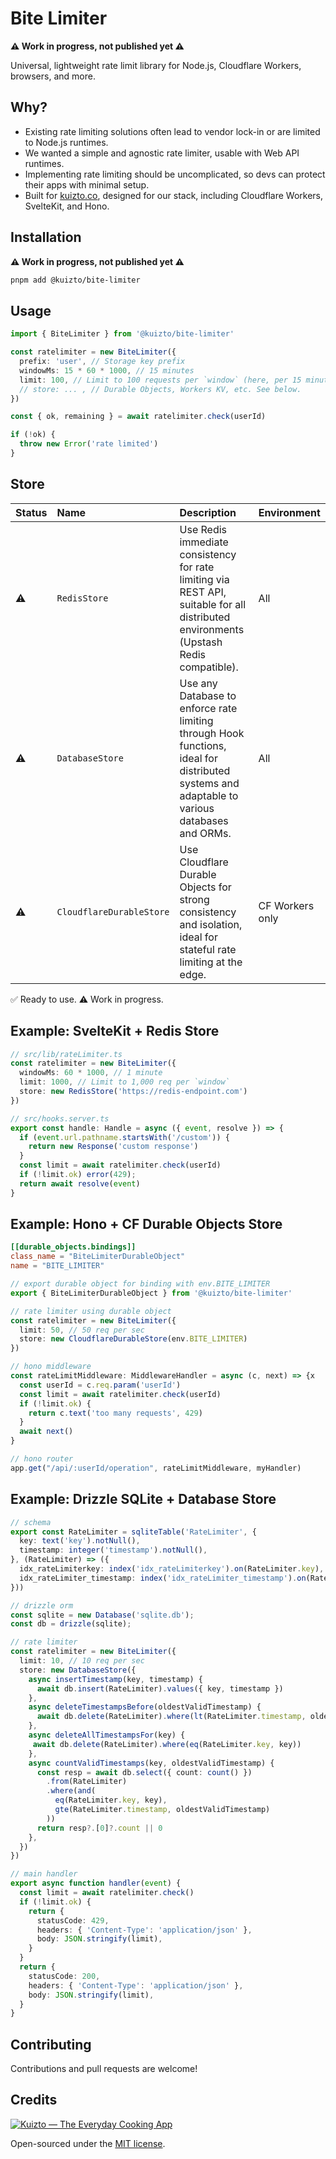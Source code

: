 # Bite Limiter

**⚠️ Work in progress, not published yet ⚠️**

Universal, lightweight rate limit library for Node.js, Cloudflare Workers, browsers, and more.

## Why?

- Existing rate limiting solutions often lead to vendor lock-in or are limited to Node.js runtimes.
- We wanted a simple and agnostic rate limiter, usable with Web API runtimes.
- Implementing rate limiting should be uncomplicated, so devs can protect their apps with minimal setup.
- Built for [kuizto.co](https://kuizto.co/?utm_source=bite-limiter&utm_medium=github), designed for our stack, including Cloudflare Workers, SvelteKit, and Hono.

## Installation

**⚠️ Work in progress, not published yet ⚠️**

```bash
pnpm add @kuizto/bite-limiter
```

## Usage

```ts
import { BiteLimiter } from '@kuizto/bite-limiter'

const ratelimiter = new BiteLimiter({
  prefix: 'user', // Storage key prefix
  windowMs: 15 * 60 * 1000, // 15 minutes
  limit: 100, // Limit to 100 requests per `window` (here, per 15 minutes).
  // store: ... , // Durable Objects, Workers KV, etc. See below.
})

const { ok, remaining } = await ratelimiter.check(userId)

if (!ok) {
  throw new Error('rate limited')
}
```

## Store

| Status | Name | Description | Environment |
| --- | :--- | :--- | --- |
| ⚠️ | `RedisStore` | Use Redis immediate consistency for rate limiting via REST API, suitable for all distributed environments (Upstash Redis compatible). | All |
| ⚠️ | `DatabaseStore` | Use any Database to enforce rate limiting through Hook functions, ideal for distributed systems and adaptable to various databases and ORMs. | All |
| ⚠️ | `CloudflareDurableStore`| Use Cloudflare Durable Objects for strong consistency and isolation, ideal for stateful rate limiting at the edge. | CF Workers only |

✅ Ready to use.
⚠️ Work in progress.

## Example: SvelteKit + Redis Store

```ts
// src/lib/rateLimiter.ts
const ratelimiter = new BiteLimiter({ 
  windowMs: 60 * 1000, // 1 minute
  limit: 1000, // Limit to 1,000 req per `window`
  store: new RedisStore('https://redis-endpoint.com')
})

// src/hooks.server.ts
export const handle: Handle = async ({ event, resolve }) => {
  if (event.url.pathname.startsWith('/custom')) {
    return new Response('custom response')
  }
  const limit = await ratelimiter.check(userId)
  if (!limit.ok) error(429);
  return await resolve(event)
}
```

## Example: Hono + CF Durable Objects Store

```toml
[[durable_objects.bindings]]
class_name = "BiteLimiterDurableObject"
name = "BITE_LIMITER"
```

```ts
// export durable object for binding with env.BITE_LIMITER
export { BiteLimiterDurableObject } from '@kuizto/bite-limiter'

// rate limiter using durable object
const ratelimiter = new BiteLimiter({ 
  limit: 50, // 50 req per sec
  store: new CloudflareDurableStore(env.BITE_LIMITER)
})

// hono middleware
const rateLimitMiddleware: MiddlewareHandler = async (c, next) => {x
  const userId = c.req.param('userId')
  const limit = await ratelimiter.check(userId)
  if (!limit.ok) {
    return c.text('too many requests', 429)
  }
  await next()
}

// hono router
app.get("/api/:userId/operation", rateLimitMiddleware, myHandler)
```

## Example: Drizzle SQLite + Database Store

```ts
// schema
export const RateLimiter = sqliteTable('RateLimiter', {
  key: text('key').notNull(),
  timestamp: integer('timestamp').notNull(),
}, (RateLimiter) => ({
  idx_rateLimiterkey: index('idx_rateLimiterkey').on(RateLimiter.key),
  idx_rateLimiter_timestamp: index('idx_rateLimiter_timestamp').on(RateLimiter.timestamp),
}))
```

```ts
// drizzle orm
const sqlite = new Database('sqlite.db');
const db = drizzle(sqlite);

// rate limiter
const ratelimiter = new BiteLimiter({
  limit: 10, // 10 req per sec
  store: new DatabaseStore({
    async insertTimestamp(key, timestamp) {
      await db.insert(RateLimiter).values({ key, timestamp })
    },
    async deleteTimestampsBefore(oldestValidTimestamp) {
      await db.delete(RateLimiter).where(lt(RateLimiter.timestamp, oldestValidTimestamp))
    },
    async deleteAllTimestampsFor(key) {
     await db.delete(RateLimiter).where(eq(RateLimiter.key, key))
    },
    async countValidTimestamps(key, oldestValidTimestamp) {
      const resp = await db.select({ count: count() })
        .from(RateLimiter)
        .where(and(
          eq(RateLimiter.key, key),
          gte(RateLimiter.timestamp, oldestValidTimestamp)
        ))
      return resp?.[0]?.count || 0
    },
  })
})

// main handler
export async function handler(event) {
  const limit = await ratelimiter.check()
  if (!limit.ok) {
    return {
      statusCode: 429,
      headers: { 'Content-Type': 'application/json' },
      body: JSON.stringify(limit),
    }
  }
  return {
    statusCode: 200,
    headers: { 'Content-Type': 'application/json' },
    body: JSON.stringify(limit),
  }
}
```

## Contributing

Contributions and pull requests are welcome!

## Credits

[![Kuizto — The Everyday Cooking App](https://prisma-appsync.vercel.app/sponsors/kuizto-banner.png "Kuizto — The Everyday Cooking App")](https://kuizto.co/?utm_source=bite-limiter&utm_medium=github)

Open-sourced under the [MIT license](/LICENSE).
